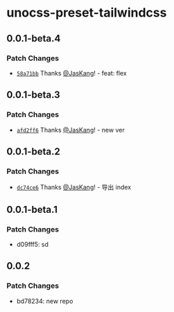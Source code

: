 # unocss-preset-tailwindcss

## 0.0.1-beta.4

### Patch Changes

- [`58a71bb`](https://github.com/JasKang/unocss-preset-tailwindcss/commit/58a71bb22e5f316ac4597cc6dd66f28448a30eb6) Thanks [@JasKang](https://github.com/JasKang)! - feat: flex

## 0.0.1-beta.3

### Patch Changes

- [`afd2ff6`](https://github.com/JasKang/unocss-preset-tailwindcss/commit/afd2ff6b76a05e079d9d09b29fc4654d4bfcd5b4) Thanks [@JasKang](https://github.com/JasKang)! - new ver

## 0.0.1-beta.2

### Patch Changes

- [`dc74ce6`](https://github.com/JasKang/unocss-preset-tailwindcss/commit/dc74ce6de298149360ca416f091f598af5368f3e) Thanks [@JasKang](https://github.com/JasKang)! - 导出 index

## 0.0.1-beta.1

### Patch Changes

- d09fff5: sd

## 0.0.2

### Patch Changes

- bd78234: new repo
